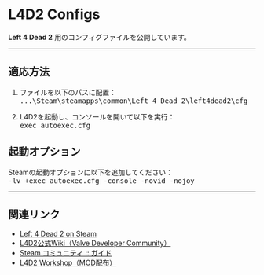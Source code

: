 # L4D2 Configs

**Left 4 Dead 2** 用のコンフィグファイルを公開しています。  

---

## 適応方法

1. ファイルを以下のパスに配置：
<br><kbd>...\Steam\steamapps\common\Left 4 Dead 2\left4dead2\cfg

2. L4D2を起動し、コンソールを開いて以下を実行：
<br><kbd>exec autoexec.cfg

## 起動オプション

Steamの起動オプションに以下を追加してください：
<br><kbd>-lv +exec autoexec.cfg -console -novid -nojoy

---

## 関連リンク

- [Left 4 Dead 2 on Steam](https://store.steampowered.com/app/550/Left_4_Dead_2/)
- [L4D2公式Wiki（Valve Developer Community）](https://developer.valvesoftware.com/wiki/Left_4_Dead_2)
- [Steam コミュニティ :: ガイド](https://steamcommunity.com/app/550/guides/)
- [L4D2 Workshop（MOD配布）](https://steamcommunity.com/app/550/workshop/)
